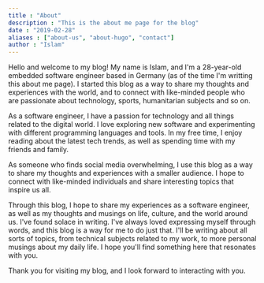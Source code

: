```yaml
---
title : "About"
description : "This is the about me page for the blog"
date : "2019-02-28"
aliases : ["about-us", "about-hugo", "contact"]
author : "Islam"
---
```


Hello and welcome to my blog! My name is Islam, and I'm a 28-year-old embedded software engineer based in Germany (as of the time I'm writting this about me page). I started this blog as a way to share my thoughts and experiences with the world, and to connect with like-minded people who are passionate about technology, sports, humanitarian subjects and so on.

As a software engineer, I have a passion for technology and all things related to the digital world. I love exploring new software and experimenting with different programming languages and tools. In my free time, I enjoy reading about the latest tech trends, as well as spending time with my friends and family.

As someone who finds social media overwhelming, I use this blog as a way to share my thoughts and experiences with a smaller audience. I hope to connect with like-minded individuals and share interesting topics that inspire us all.

Through this blog, I hope to share my experiences as a software engineer, as well as my thoughts and musings on life, culture, and the world around us. I've found solace in writing. I've always loved expressing myself through words, and this blog is a way for me to do just that. I'll be writing about all sorts of topics, from technical subjects related to my work, to more personal musings about my daily life. I hope you'll find something here that resonates with you.

Thank you for visiting my blog, and I look forward to interacting with you.

